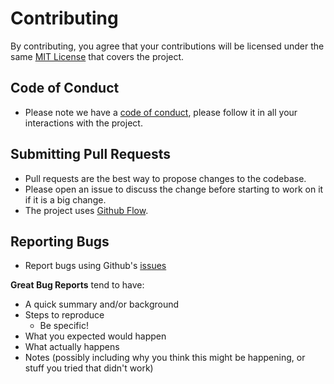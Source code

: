 # Contributing

By contributing, you agree that your contributions will be licensed under the same [MIT License](http://choosealicense.com/licenses/mit/) that covers the project.


## Code of Conduct
- Please note we have a [code of conduct](./CODE_OF_CONDUCT.md), please follow it in all your interactions with the project.

## Submitting Pull Requests
- Pull requests are the best way to propose changes to the codebase. 
- Please open an issue to discuss the change before starting to work on it if it is a big change.
- The project uses [Github Flow](https://guides.github.com/introduction/flow/index.html).

## Reporting Bugs 
- Report bugs using Github's [issues](https://github.com/GuruCharan94/az-podcast-transcriber/issues)

**Great Bug Reports** tend to have:

- A quick summary and/or background
- Steps to reproduce
  - Be specific!
- What you expected would happen
- What actually happens
- Notes (possibly including why you think this might be happening, or stuff you tried that didn't work)
